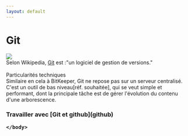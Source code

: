 ```yaml
---
layout: default
---
```

<html>
<head> 
   <title>
   Git, mode d'emploi
   </title>
</head>
<body>
<h1>Git</h1>
   <img src="https://upload.wikimedia.org/wikipedia/commons/thumb/e/e0/Git-logo.svg/200px-Git-logo.svg.png">
<br>
    Selon Wikipedia, <a href="https://fr.wikipedia.org/wiki/Git">Git</a> est :"un logiciel de gestion de versions."
<br>
<br>
   Particularités techniques
<br>   
   Similaire en cela à BitKeeper, Git ne repose pas sur un serveur centralisé. 
<br> 
   C'est un outil de bas niveau[réf. souhaitée], qui se veut simple et performant, dont la principale tâche est de gérer l'évolution du contenu d'une arborescence.
<br>   
   <h3> Travailler avec [Git et github](github)  
    
    </body>
    

</html>
